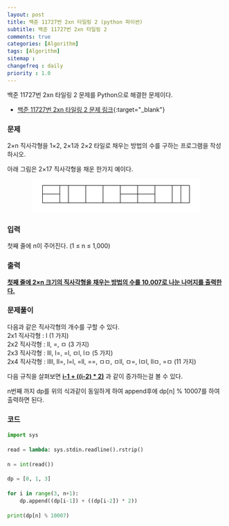 ```yaml
---
layout: post
title: 백준 11727번 2xn 타일링 2 (python 파이썬)
subtitle: 백준 11727번 2xn 타일링 2
comments: true
categories: [Algorithm]
tags: [Algorithm]
sitemap :
changefreq : daily
priority : 1.0
---
```

백준 11727번 2xn 타일링 2 문제를 Python으로 해결한 문제이다.  

* [백준 11727번 2xn 타일링 2 문제 링크](https://www.acmicpc.net/problem/11727){:target="_blank"}


### 문제 
2×n 직사각형을 1×2, 2×1과 2×2 타일로 채우는 방법의 수를 구하는 프로그램을 작성하시오.

아래 그림은 2×17 직사각형을 채운 한가지 예이다.

<p align="center"><img src="/img/algorithm/tilling2.PNG"></p>


### 입력
첫째 줄에 n이 주어진다. (1 ≤ n ≤ 1,000)


### 출력
**<u>첫째 줄에 2×n 크기의 직사각형을 채우는 방법의 수를 10,007로 나눈 나머지를 출력한다.</u>**


### 문제풀이
다음과 같은 직사각형의 개수를 구할 수 있다.  
2x1 직사각형 : l     (1 가지)  
2x2 직사각형 : ll, =, ㅁ (3 가지)  
2x3 직사각형 : lll, l=, =l, ㅁl, lㅁ (5 가지)  
2x4 직사각형 : llll, ll=, l=l, =ll, ==, ㅁㅁ, ㅁll, ㅁ=, lㅁl, llㅁ, =ㅁ (11 가지)  

다음 규칙을 살펴보면 **<u>i-1 + ((i-2) * 2)</u>** 과 같이 증가하는걸 볼 수 있다.

n번째 까지 dp를 위의 식과같이 동일하게 하여 append후에 dp[n] % 10007를 하여 출력하면 된다.


### 코드
```python
import sys

read = lambda: sys.stdin.readline().rstrip()

n = int(read())

dp = [0, 1, 3]

for i in range(3, n+1):
    dp.append((dp[i-1]) + ((dp[i-2]) * 2))

print(dp[n] % 10007)
```
